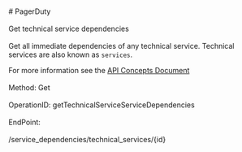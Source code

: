 <br>#     PagerDuty</br>
<br>Get technical service dependencies</br>
<br>Get all immediate dependencies of any technical service.
Technical services are also known as `services`.

For more information see the [API Concepts Document](../../docs/CONCEPTS.md#services)
</br>
<br>Method: Get</br>
<br>OperationID: getTechnicalServiceServiceDependencies</br>
<br>EndPoint:</br>
<br>/service_dependencies/technical_services/{id}</br>
